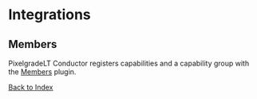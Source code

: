 # Integrations

## Members

PixelgradeLT Conductor registers capabilities and a capability group with the [Members](https://wordpress.org/plugins/members/) plugin.

[Back to Index](index.md)
